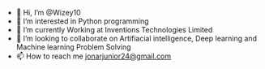 - 👋 Hi, I’m @Wizey10
- 👀 I’m interested in Python programming
- 🌱 I’m currently Working at Inventions Technologies Limited
- 💞️ I’m looking to collaborate on Artifiacial intelligence, Deep learning and Machine learning Problem Solving
- 📫 How to reach me jonarjunior24@gmail.com

<!---
Wizey10/Wizey10 is a ✨ special ✨ repository because its `README.md` (this file) appears on your GitHub profile.
You can click the Preview link to take a look at your changes.
--->
